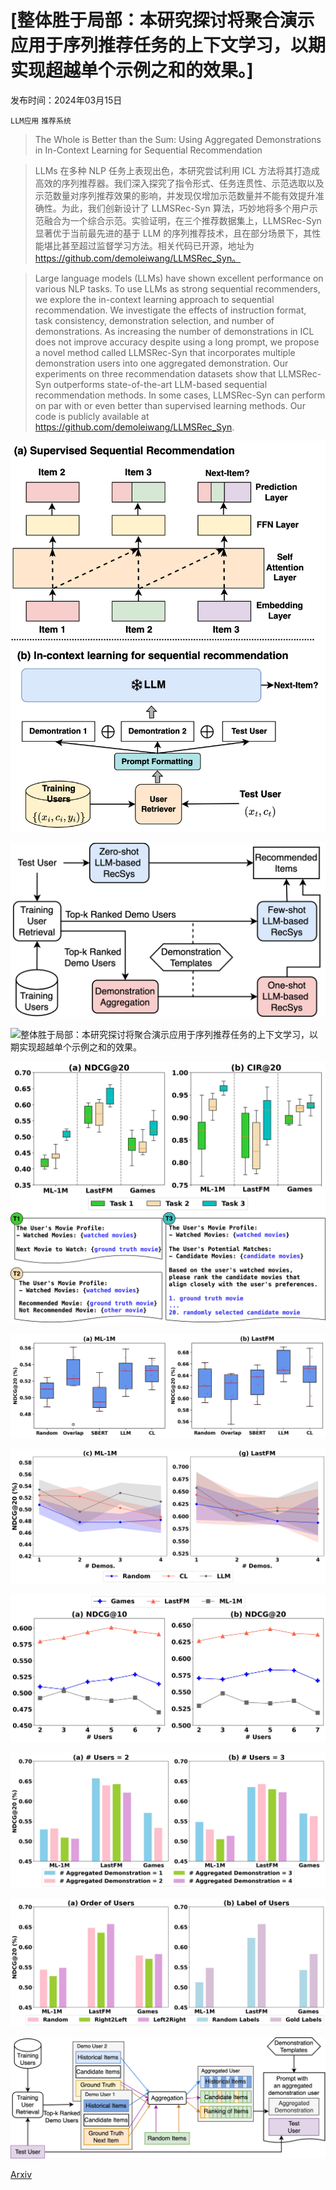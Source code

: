 # [整体胜于局部：本研究探讨将聚合演示应用于序列推荐任务的上下文学习，以期实现超越单个示例之和的效果。]

发布时间：2024年03月15日

`LLM应用` `推荐系统`

> The Whole is Better than the Sum: Using Aggregated Demonstrations in In-Context Learning for Sequential Recommendation

> LLMs 在多种 NLP 任务上表现出色，本研究尝试利用 ICL 方法将其打造成高效的序列推荐器。我们深入探究了指令形式、任务连贯性、示范选取以及示范数量对序列推荐效果的影响，并发现仅增加示范数量并不能有效提升准确性。为此，我们创新设计了 LLMSRec-Syn 算法，巧妙地将多个用户示范融合为一个综合示范。实验证明，在三个推荐数据集上，LLMSRec-Syn 显著优于当前最先进的基于 LLM 的序列推荐技术，且在部分场景下，其性能堪比甚至超过监督学习方法。相关代码已开源，地址为 https://github.com/demoleiwang/LLMSRec_Syn。

> Large language models (LLMs) have shown excellent performance on various NLP tasks. To use LLMs as strong sequential recommenders, we explore the in-context learning approach to sequential recommendation. We investigate the effects of instruction format, task consistency, demonstration selection, and number of demonstrations. As increasing the number of demonstrations in ICL does not improve accuracy despite using a long prompt, we propose a novel method called LLMSRec-Syn that incorporates multiple demonstration users into one aggregated demonstration. Our experiments on three recommendation datasets show that LLMSRec-Syn outperforms state-of-the-art LLM-based sequential recommendation methods. In some cases, LLMSRec-Syn can perform on par with or even better than supervised learning methods. Our code is publicly available at https://github.com/demoleiwang/LLMSRec_Syn.

![整体胜于局部：本研究探讨将聚合演示应用于序列推荐任务的上下文学习，以期实现超越单个示例之和的效果。](../../../paper_images/2403.10135/NAACL2024_fig1_x.png)

![整体胜于局部：本研究探讨将聚合演示应用于序列推荐任务的上下文学习，以期实现超越单个示例之和的效果。](../../../paper_images/2403.10135/Chap5_framework_2.png)

![整体胜于局部：本研究探讨将聚合演示应用于序列推荐任务的上下文学习，以期实现超越单个示例之和的效果。](../../../paper_images/2403.10135/naacl2024_icl_seq_exp_sec31.png)

![整体胜于局部：本研究探讨将聚合演示应用于序列推荐任务的上下文学习，以期实现超越单个示例之和的效果。](../../../paper_images/2403.10135/naacl2024_sec32.jpg)

![整体胜于局部：本研究探讨将聚合演示应用于序列推荐任务的上下文学习，以期实现超越单个示例之和的效果。](../../../paper_images/2403.10135/naacl2024_sec33x.png)

![整体胜于局部：本研究探讨将聚合演示应用于序列推荐任务的上下文学习，以期实现超越单个示例之和的效果。](../../../paper_images/2403.10135/sec_34.jpg)

![整体胜于局部：本研究探讨将聚合演示应用于序列推荐任务的上下文学习，以期实现超越单个示例之和的效果。](../../../paper_images/2403.10135/sec_50.jpg)

![整体胜于局部：本研究探讨将聚合演示应用于序列推荐任务的上下文学习，以期实现超越单个示例之和的效果。](../../../paper_images/2403.10135/sec_52.jpg)

![整体胜于局部：本研究探讨将聚合演示应用于序列推荐任务的上下文学习，以期实现超越单个示例之和的效果。](../../../paper_images/2403.10135/sec_53.jpg)

![整体胜于局部：本研究探讨将聚合演示应用于序列推荐任务的上下文学习，以期实现超越单个示例之和的效果。](../../../paper_images/2403.10135/few_shot_prompt.png)

[Arxiv](https://arxiv.org/abs/2403.10135)